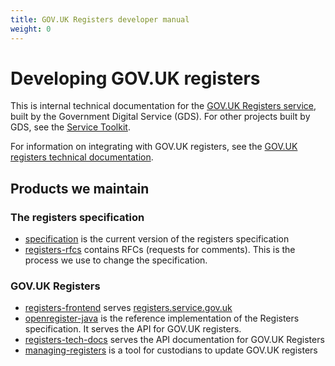 ```yaml
---
title: GOV.UK Registers developer manual
weight: 0
---
```


# Developing GOV.UK registers

This is internal technical documentation for the [GOV.UK Registers service](https://registers.service.gov.uk), built by the Government Digital Service (GDS). For other projects built by GDS, see the [Service Toolkit](https://www.gov.uk/service-toolkit).

For information on integrating with GOV.UK registers, see the [GOV.UK registers technical documentation](https://docs.registers.service.gov.uk/#gov-uk-registers-technical-documentation).

## Products we maintain

### The registers specification
- [specification](https://github.com/openregister/specification) is the current version of the registers specification
- [registers-rfcs](https://github.com/openregister/registers-rfcs) contains RFCs (requests for comments). This is the process we use to change the specification.

### GOV.UK Registers
- [registers-frontend](https://github.com/openregister/registers-frontend) serves [registers.service.gov.uk](https://registers.service.gov.uk)
- [openregister-java](https://github.com/openregister/openregister-java) is the reference implementation of the Registers specification. It serves the API for GOV.UK registers.
- [registers-tech-docs](https://github.com/alphagov/registers-tech-docs) serves the API documentation for GOV.UK Registers
- [managing-registers](https://github.com/openregister/managing-registers) is a tool for custodians to update GOV.UK registers
